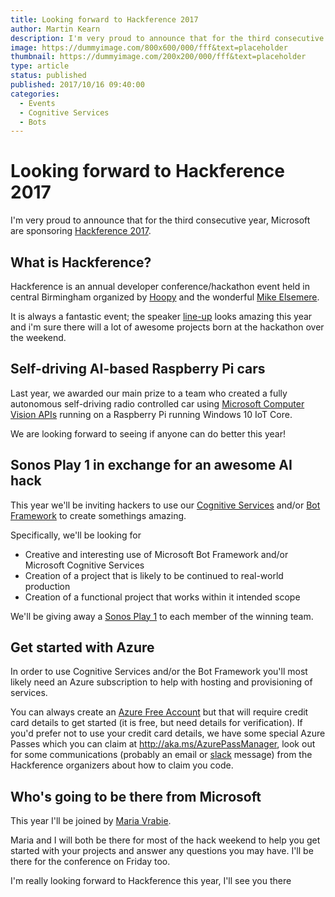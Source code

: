 ```yaml
---
title: Looking forward to Hackference 2017
author: Martin Kearn
description: I'm very proud to announce that for the third consecutive year, Microsoft are sponsoring Hackference 2017. We'll be helping developers build apps with Microsoft Cognitive Services and Bot Framework
image: https://dummyimage.com/800x600/000/fff&text=placeholder
thumbnail: https://dummyimage.com/200x200/000/fff&text=placeholder
type: article
status: published
published: 2017/10/16 09:40:00
categories: 
  - Events
  - Cognitive Services
  - Bots
---
```


# Looking forward to Hackference 2017
I'm very proud to announce that for the third consecutive year, Microsoft are sponsoring [Hackference 2017](https://2017.hackference.co.uk/).

## What is Hackference?
Hackference is an annual developer conference/hackathon event held in central Birmingham organized by [Hoopy](https://hoopy.io/) and the wonderful [Mike Elsemere](https://elsmore.me/). 

It is always a fantastic event; the speaker [line-up](https://2017.hackference.co.uk/#schedule) looks amazing this year and i'm sure there will a lot of awesome projects born at the hackathon over the weekend.

## Self-driving AI-based Raspberry Pi cars
Last year, we awarded our main prize to a team who created a fully autonomous self-driving radio controlled car using [Microsoft Computer Vision APIs](https://azure.microsoft.com/en-gb/services/cognitive-services/computer-vision/) running on a Raspberry Pi running Windows 10 IoT Core.

We are looking forward to seeing if anyone can do better this year!

## Sonos Play 1 in exchange for an awesome AI hack
This year we'll be inviting hackers to use our [Cognitive Services](https://azure.microsoft.com/en-gb/services/cognitive-services/) and/or [Bot Framework](https://dev.botframework.com/) to create somethings amazing.

Specifically, we'll be looking for
* Creative and interesting use of Microsoft Bot Framework and/or Microsoft Cognitive Services
* Creation of a project that is likely to be continued to real-world production
* Creation of a functional project that works within it intended scope

We'll be giving away a [Sonos Play 1](http://www.sonos.com/en-gb/shop/play1.html) to each member of the winning team.

## Get started with Azure
In order to use Cognitive Services and/or the Bot Framework you'll most likely need an Azure subscription to help with hosting and provisioning of services. 

You can always create an [Azure Free Account](https://azure.microsoft.com/en-gb/free/) but that will require credit card details to get started (it is free, but need details for verification). If you'd prefer not to use your credit card details, we have some special Azure Passes which you can claim at http://aka.ms/AzurePassManager, look out for some communications (probably an email or [slack](http://Hackference.Slack.com) message) from the Hackference organizers about how to claim you code.

## Who's going to be there from Microsoft
This year I'll be joined by [Maria Vrabie](https://twitter.com/mariaVrb01). 

Maria and I will both be there for most of the hack weekend to help you get started with your projects and answer any questions you may have. I'll be there for the conference on Friday too.

I'm really looking forward to Hackference this year, I'll see you there
